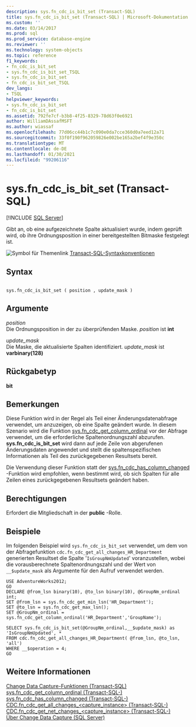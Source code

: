 ```yaml
---
description: sys.fn_cdc_is_bit_set (Transact-SQL)
title: sys.fn_cdc_is_bit_set (Transact-SQL) | Microsoft-Dokumentation
ms.custom: ''
ms.date: 03/14/2017
ms.prod: sql
ms.prod_service: database-engine
ms.reviewer: ''
ms.technology: system-objects
ms.topic: reference
f1_keywords:
- fn_cdc_is_bit_set
- sys.fn_cdc_is_bit_set_TSQL
- sys.fn_cdc_is_bit_set
- fn_cdc_is_bit_set_TSQL
dev_langs:
- TSQL
helpviewer_keywords:
- sys.fn_cdc_is_bit_set
- fn_cdc_is_bit_set
ms.assetid: 792fe7cf-b3b8-4f25-8329-78d63f0e6921
author: WilliamDAssafMSFT
ms.author: wiassaf
ms.openlocfilehash: 77d06cc44b1c7c090e0da7cce360d0a7eed12a71
ms.sourcegitcommit: 33f0f190f962059826e002be165a2bef4f9e350c
ms.translationtype: MT
ms.contentlocale: de-DE
ms.lasthandoff: 01/30/2021
ms.locfileid: "99206116"
---
```

# <a name="sysfn_cdc_is_bit_set-transact-sql"></a>sys.fn_cdc_is_bit_set (Transact-SQL)
[!INCLUDE [SQL Server](../../includes/applies-to-version/sqlserver.md)]

  Gibt an, ob eine aufgezeichnete Spalte aktualisiert wurde, indem geprüft wird, ob ihre Ordnungsposition in einer bereitgestellten Bitmaske festgelegt ist.  
  
 ![Symbol für Themenlink](../../database-engine/configure-windows/media/topic-link.gif "Symbol für Themenlink") [Transact-SQL-Syntaxkonventionen](../../t-sql/language-elements/transact-sql-syntax-conventions-transact-sql.md)  
  
## <a name="syntax"></a>Syntax  
  
```  
  
sys.fn_cdc_is_bit_set ( position , update_mask )  
```  
  
## <a name="arguments"></a>Argumente  
 *position*  
 Die Ordnungsposition in der zu überprüfenden Maske. *position* ist **int**  
  
 *update_mask*  
 Die Maske, die aktualisierte Spalten identifiziert. *update_mask* ist **varbinary(128)**  
  
## <a name="return-type"></a>Rückgabetyp  
 **bit**  
  
## <a name="remarks"></a>Bemerkungen  
 Diese Funktion wird in der Regel als Teil einer Änderungsdatenabfrage verwendet, um anzuzeigen, ob eine Spalte geändert wurde. In diesem Szenario wird die Funktion [sys.fn_cdc_get_column_ordinal](../../relational-databases/system-functions/sys-fn-cdc-get-column-ordinal-transact-sql.md) vor der Abfrage verwendet, um die erforderliche Spaltenordnungszahl abzurufen. **sys.fn_cdc_is_bit_set** wird dann auf jede Zeile von abgerufenen Änderungsdaten angewendet und stellt die spaltenspezifischen Informationen als Teil des zurückgegebenen Resultsets bereit.  
  
 Die Verwendung dieser Funktion statt der [sys.fn_cdc_has_column_changed](../../relational-databases/system-functions/sys-fn-cdc-has-column-changed-transact-sql.md) -Funktion wird empfohlen, wenn bestimmt wird, ob sich Spalten für alle Zeilen eines zurückgegebenen Resultsets geändert haben.  
  
## <a name="permissions"></a>Berechtigungen  
 Erfordert die Mitgliedschaft in der **public** -Rolle.  
  
## <a name="examples"></a>Beispiele  
 Im folgenden Beispiel wird `sys.fn_cdc_is_bit_set` verwendet, um dem von der Abfragefunktion `cdc.fn_cdc_get_all_changes_HR_Department` generierten Resultset die Spalte '`IsGroupNmUpdated`' voranzustellen, wobei die vorausberechnete Spaltenordnungszahl und der Wert von `__$update_mask` als Argumente für den Aufruf verwendet werden.  
  
```  
USE AdventureWorks2012;  
GO  
DECLARE @from_lsn binary(10), @to_lsn binary(10), @GroupNm_ordinal int;  
SET @from_lsn = sys.fn_cdc_get_min_lsn('HR_Department');  
SET @to_lsn = sys.fn_cdc_get_max_lsn();  
SET @GroupNm_ordinal = sys.fn_cdc_get_column_ordinal('HR_Department','GroupName');  
  
SELECT sys.fn_cdc_is_bit_set(@GroupNm_ordinal,__$update_mask) as 'IsGroupNmUpdated', *  
FROM cdc.fn_cdc_get_all_changes_HR_Department( @from_lsn, @to_lsn, 'all')  
WHERE __$operation = 4;  
GO  
```  
  
## <a name="see-also"></a>Weitere Informationen  
 [Change Data Capture-Funktionen &#40;Transact-SQL&#41;](../../relational-databases/system-functions/change-data-capture-functions-transact-sql.md)   
 [sys.fn_cdc_get_column_ordinal &#40;Transact-SQL-&#41;](../../relational-databases/system-functions/sys-fn-cdc-get-column-ordinal-transact-sql.md)   
 [sys.fn_cdc_has_column_changed &#40;Transact-SQL-&#41;](../../relational-databases/system-functions/sys-fn-cdc-has-column-changed-transact-sql.md)   
 [CDC.fn_cdc_get_all_changes_&#60;capture_instance&#62;  &#40;Transact-SQL-&#41;](../../relational-databases/system-functions/cdc-fn-cdc-get-all-changes-capture-instance-transact-sql.md)   
 [CDC.fn_cdc_get_net_changes_&#60;capture_instance&#62; &#40;Transact-SQL-&#41;](../../relational-databases/system-functions/cdc-fn-cdc-get-net-changes-capture-instance-transact-sql.md)   
 [Über Change Data Capture &#40;SQL Server&#41;](../../relational-databases/track-changes/about-change-data-capture-sql-server.md)  
  
  
